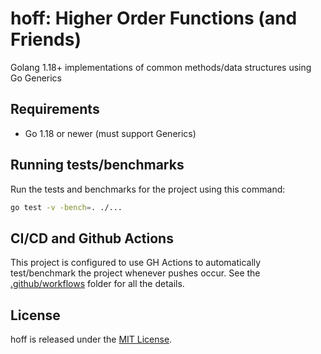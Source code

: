 # hoff: Higher Order Functions (and Friends)

Golang 1.18+ implementations of common methods/data structures using Go Generics

## Requirements

- Go 1.18 or newer (must support Generics)

## Running tests/benchmarks

Run the tests and benchmarks for the project using this command:

```bash
go test -v -bench=. ./...
```

## CI/CD and Github Actions

This project is configured to use GH Actions to automatically test/benchmark the project whenever pushes occur.
See the [.github/workflows](./.github/workflows) folder for all the details.

## License

hoff is released under the [MIT License](https://opensource.org/licenses/MIT).
